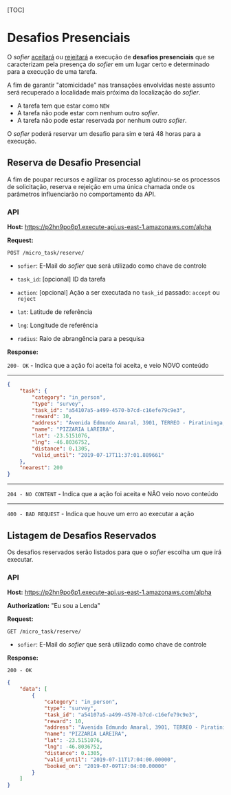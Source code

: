 [TOC]

# Desafios Presenciais

O *sofier* <u>aceitará</u> ou <u>rejeitará</u> a execução de **desafios presenciais** que se caracterizam pela presença do *sofier* em um lugar certo e determinado para a execução de uma tarefa.

A fim de garantir "atomicidade" nas transações envolvidas neste assunto será recuperado a localidade mais próxima da localização do *sofier*.

- A tarefa tem que estar como `NEW`
- A tarefa não pode estar com nenhum outro *sofier*.
- A tarefa não pode estar reservada por nenhum outro *sofier*.

O *sofier* poderá reservar um desafio para sim e terá 48 horas para a execução.



## Reserva de Desafio Presencial

A fim de poupar recursos e agilizar os processo aglutinou-se os processos de solicitação, reserva e rejeição em uma única chamada onde os parâmetros influenciarão no comportamento da API.

### API

**Host:** https://p2hn9po6p1.execute-api.us-east-1.amazonaws.com/alpha 

**Request:**

`POST /micro_task/reserve/`

- `sofier`: E-Mail do *sofier* que será utilizado como chave de controle

- `task_id`: [opcional] ID da tarefa

- `action`: [opcional] Ação a ser executada no `task_id` passado: `accept` ou `reject`

-  `lat`: Latitude de referência

- `lng`: Longitude de referência

- `radius`: Raio de abrangência para a pesquisa

  

**Response:**

`200- OK` - Indica que a ação foi aceita foi aceita, e veio NOVO conteúdo

---

```json
{
    "task": {
    	"category": "in_person",
    	"type": "survey",
    	"task_id": "a54107a5-a499-4570-b7cd-c16efe79c9e3",
    	"reward": 10,
    	"address": "Avenida Edmundo Amaral, 3901, TERREO - Piratininga, Osasco",
    	"name": "PIZZARIA LAREIRA",
    	"lat": -23.5151076,
    	"lng": -46.8036752,
    	"distance": 0.1305,
    	"valid_until": "2019-07-17T11:37:01.889661"
    },
    "nearest": 200
}
```

---

`204 - NO CONTENT` - Indica que a ação foi aceita e NÃO veio novo conteúdo

---

`400 - BAD REQUEST` - Indica que houve um erro ao executar a ação



## Listagem de Desafios Reservados

Os desafios reservados serão listados para que o *sofier* escolha um que irá executar.

### API

**Host:** https://p2hn9po6p1.execute-api.us-east-1.amazonaws.com/alpha 

**Authorization:** "Eu sou a Lenda"

**Request:**

`GET /micro_task/reserve/`

- `sofier`: E-Mail do *sofier* que será utilizado como chave de controle

**Response:**

`200 - OK` 

```json
{
    "data": [
        {
    		"category": "in_person",
            "type": "survey",
    		"task_id": "a54107a5-a499-4570-b7cd-c16efe79c9e3",
    		"reward": 10,
    		"address": "Avenida Edmundo Amaral, 3901, TERREO - Piratininga, Osasco",
    		"name": "PIZZARIA LAREIRA",
    		"lat": -23.5151076,
    		"lng": -46.8036752,
    		"distance": 0.1305, 
            "valid_until": "2019-07-11T17:04:00.00000",
            "booked_on": "2019-07-09T17:04:00.00000"
        }
    ]
}
```




